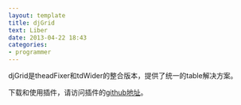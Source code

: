 ```yaml
---
layout: template
title: djGrid
text: Liber
date: 2013-04-22 18:43
categories:
- programmer
---
```

djGrid是theadFixer和tdWider的整合版本，提供了统一的table解决方案。

下载和使用插件，请访问插件的[github地址][0]。

[0]: https://github.com/Mystist/djGrid/
